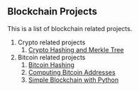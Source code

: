 ## Blockchain Projects
This is a list of blockchain related projects.

1. Crypto related projects
    1. [Crypto Hashing and Merkle Tree](https://github.com/ranzhang/blockchain/tree/master/crypto/hashing)
2. Bitcoin related projects
    1. [Bitcoin Hashing](https://github.com/ranzhang/blockchain/tree/master/Bitcoin/headerhashing)
	2. [Computing Bitcoin Addresses](https://github.com/ranzhang/blockchain/tree/master/Bitcoin/addr)
	3. [Simple Blockchain with Python](https://github.com/ranzhang/blockchain/tree/master/Bitcoin/bc)
